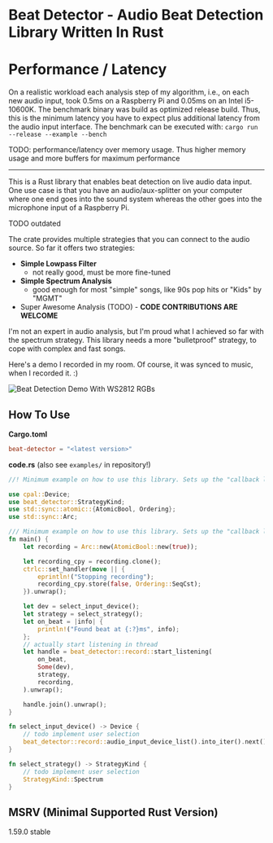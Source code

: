 # Beat Detector - Audio Beat Detection Library Written In Rust

# Performance / Latency
On a realistic workload each analysis step of my algorithm, i.e., on each new audio input, took 0.5ms on a Raspberry
Pi and 0.05ms on an Intel i5-10600K. The benchmark binary was build as optimized release build. Thus, this is the
minimum latency you have to expect plus additional latency from the audio input interface.
The benchmark can be executed with: `cargo run --release --example --bench`

TODO: performance/latency over memory usage. Thus higher memory usage and more buffers for maximum performance

---

This is a Rust library that enables beat detection on live audio data input.
One use case is that you have an audio/aux-splitter on your computer where one
end goes into the sound system whereas the other goes into the microphone input
of a Raspberry Pi.

TODO outdated

The crate provides multiple strategies that you can connect to the audio source.
So far it offers two strategies:
- **Simple Lowpass Filter**
  - not really good, must be more fine-tuned
- **Simple Spectrum Analysis**
  - good enough for most "simple" songs, like 90s pop hits or "Kids" by "MGMT"
- Super Awesome Analysis (TODO) - **CODE CONTRIBUTIONS ARE WELCOME**

I'm not an expert in audio analysis, but I'm proud what I achieved so far with the spectrum strategy.
This library needs a more "bulletproof" strategy, to cope with complex and fast songs.

Here's a demo I recorded in my room. Of course, it was synced to music, when I recorded it. :)

![Beat Detection Demo With WS2812 RGBs](demo.gif "Beat Detection Demo With WS2812 RGBs")

## How To Use
**Cargo.toml**
```toml
beat-detector = "<latest version>"
```

**code.rs**
(also see `examples/` in repository!)
```rust
//! Minimum example on how to use this library. Sets up the "callback loop".

use cpal::Device;
use beat_detector::StrategyKind;
use std::sync::atomic::{AtomicBool, Ordering};
use std::sync::Arc;

/// Minimum example on how to use this library. Sets up the "callback loop".
fn main() {
    let recording = Arc::new(AtomicBool::new(true));

    let recording_cpy = recording.clone();
    ctrlc::set_handler(move || {
        eprintln!("Stopping recording");
        recording_cpy.store(false, Ordering::SeqCst);
    }).unwrap();

    let dev = select_input_device();
    let strategy = select_strategy();
    let on_beat = |info| {
        println!("Found beat at {:?}ms", info);
    };
    // actually start listening in thread
    let handle = beat_detector::record::start_listening(
        on_beat,
        Some(dev),
        strategy,
        recording,
    ).unwrap();

    handle.join().unwrap();
}

fn select_input_device() -> Device {
    // todo implement user selection
    beat_detector::record::audio_input_device_list().into_iter().next().expect("At least one audio input device must be available.").1
}

fn select_strategy() -> StrategyKind {
    // todo implement user selection
    StrategyKind::Spectrum
}
```

## MSRV (Minimal Supported Rust Version)
1.59.0 stable
